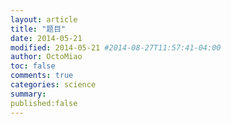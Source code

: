 ```yaml
---
layout: article
title: "题目"
date: 2014-05-21
modified: 2014-05-21 #2014-08-27T11:57:41-04:00
author: OctoMiao
toc: false
comments: true
categories: science
summary: 
published:false
---
```

